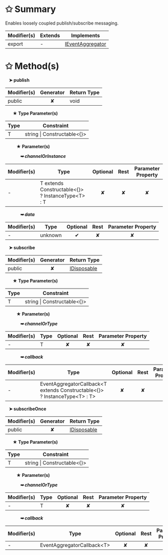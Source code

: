 # &#10025; Summary

Enables loosely coupled publish/subscribe messaging.

| Modifier(s)                            | Extends                      | Implements                                    |
|----------------------------------------|------------------------------|-----------------------------------------------|
| export | - | [IEventAggregator](/kernel/variable/eventaggregator/ieventaggregator) |

# &#10025; Method(s)

&nbsp;&nbsp; **&#10148; publish**

| Modifier(s)                              | Generator                          | Return Type                       |
|------------------------------------------|:----------------------------------:|-----------------------------------|
| public | ✘ | void |

&nbsp;&nbsp;&nbsp;&nbsp;&nbsp; **&#9733; Type Parameter(s)**

| Type | Constraint                            |
| ---- | ------------------------------------- |
| T    | string &#124; Constructable&lt;{}&gt; |

&nbsp;&nbsp;&nbsp;&nbsp;&nbsp;&nbsp;&nbsp;&nbsp; **&#9733; Parameter(s)**

&nbsp;&nbsp;&nbsp;&nbsp;&nbsp;&nbsp;&nbsp;&nbsp;&nbsp;&nbsp;&nbsp; _**&#10149; channelOrInstance**_

| Modifier(s)                              | Type                        | Optional                           | Rest                          | Parameter Property                          |
|------------------------------------------|-----------------------------|:----------------------------------:|:-----------------------------:|:-------------------------------------------:|
| - | T extends Constructable&lt;{}&gt; ? InstanceType&lt;T&gt; : T | ✘  | ✘ | ✘ |

&nbsp;&nbsp;&nbsp;&nbsp;&nbsp;&nbsp;&nbsp;&nbsp;&nbsp;&nbsp;&nbsp; _**&#10149; data**_

| Modifier(s)                              | Type                        | Optional                           | Rest                          | Parameter Property                          |
|------------------------------------------|-----------------------------|:----------------------------------:|:-----------------------------:|:-------------------------------------------:|
| - | unknown | ✔  | ✘ | ✘ |

&nbsp;&nbsp; **&#10148; subscribe**

| Modifier(s)                              | Generator                          | Return Type                       |
|------------------------------------------|:----------------------------------:|-----------------------------------|
| public | ✘ | [IDisposable](/kernel/interface/interfaces/idisposable) |

&nbsp;&nbsp;&nbsp;&nbsp;&nbsp; **&#9733; Type Parameter(s)**

| Type | Constraint                            |
| ---- | ------------------------------------- |
| T    | string &#124; Constructable&lt;{}&gt; |

&nbsp;&nbsp;&nbsp;&nbsp;&nbsp;&nbsp;&nbsp;&nbsp; **&#9733; Parameter(s)**

&nbsp;&nbsp;&nbsp;&nbsp;&nbsp;&nbsp;&nbsp;&nbsp;&nbsp;&nbsp;&nbsp; _**&#10149; channelOrType**_

| Modifier(s)                              | Type                        | Optional                           | Rest                          | Parameter Property                          |
|------------------------------------------|-----------------------------|:----------------------------------:|:-----------------------------:|:-------------------------------------------:|
| - | T | ✘  | ✘ | ✘ |

&nbsp;&nbsp;&nbsp;&nbsp;&nbsp;&nbsp;&nbsp;&nbsp;&nbsp;&nbsp;&nbsp; _**&#10149; callback**_

| Modifier(s)                              | Type                        | Optional                           | Rest                          | Parameter Property                          |
|------------------------------------------|-----------------------------|:----------------------------------:|:-----------------------------:|:-------------------------------------------:|
| - | EventAggregatorCallback&lt;T extends Constructable&lt;{}&gt; ? InstanceType&lt;T&gt; : T&gt; | ✘  | ✘ | ✘ |

&nbsp;&nbsp; **&#10148; subscribeOnce**

| Modifier(s)                              | Generator                          | Return Type                       |
|------------------------------------------|:----------------------------------:|-----------------------------------|
| public | ✘ | [IDisposable](/kernel/interface/interfaces/idisposable) |

&nbsp;&nbsp;&nbsp;&nbsp;&nbsp; **&#9733; Type Parameter(s)**

| Type | Constraint                            |
| ---- | ------------------------------------- |
| T    | string &#124; Constructable&lt;{}&gt; |

&nbsp;&nbsp;&nbsp;&nbsp;&nbsp;&nbsp;&nbsp;&nbsp; **&#9733; Parameter(s)**

&nbsp;&nbsp;&nbsp;&nbsp;&nbsp;&nbsp;&nbsp;&nbsp;&nbsp;&nbsp;&nbsp; _**&#10149; channelOrType**_

| Modifier(s)                              | Type                        | Optional                           | Rest                          | Parameter Property                          |
|------------------------------------------|-----------------------------|:----------------------------------:|:-----------------------------:|:-------------------------------------------:|
| - | T | ✘  | ✘ | ✘ |

&nbsp;&nbsp;&nbsp;&nbsp;&nbsp;&nbsp;&nbsp;&nbsp;&nbsp;&nbsp;&nbsp; _**&#10149; callback**_

| Modifier(s)                              | Type                        | Optional                           | Rest                          | Parameter Property                          |
|------------------------------------------|-----------------------------|:----------------------------------:|:-----------------------------:|:-------------------------------------------:|
| - | EventAggregatorCallback&lt;T&gt; | ✘  | ✘ | ✘ |